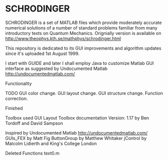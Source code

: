 SCHRODINGER
===========

SCHRODINGER is a set of MATLAB files which provide moderately accurate numerical solutions of a number of standard problems familiar from many introductory texts on Quantum Mechanics. Orignially version is available on http://www.theophys.kth.se/mathphys/schrodinger.html

This repository is dedicated to its GUI improvements and algorithm updates since it's uploaded 1st August 1999.

I start with GUIDE and later I shall employ Java to customize Matlab GUI interface as suggested by Undocumented Matlab http://undocumentedmatlab.com/


Functionality


TODO
GUI color change.
GUI layout change.
GUI structure change.
Function correction.

Finished

Toolbox used
GUI Layout Toolbox documentation Version: 1.17 by Ben Tordoff and David Sampson 

Inspired by
Undocumented Matlab http://undocumentedmatlab.com/
GUIs_FEX by Matt Fig
ButtonGroup by Matthew Whitaker
jControl by Malcolm Lidierth and King's College London

Deleted Functions
text0.m
